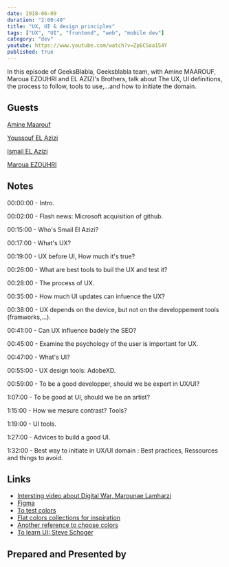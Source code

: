```yaml
---
date: 2018-06-09
duration: "2:00:40"
title: "UX, UI & design principles"
tags: ["UX", "UI", "frontend", "web", "mobile dev"]
category: "dev"
youtube: https://www.youtube.com/watch?v=Zp6CSoa1S4Y
published: true
---
```


In this episode of GeeksBlabla, Geeksblabla team, with Amine MAAROUF, Maroua EZOUHRI and EL AZIZI's Brothers, talk about The UX, UI definitions, the process to follow, tools to use,...and how to initiate the domain.

## Guests

[Amine Maarouf](https://web.facebook.com/amiiiinema)

[Youssouf EL Azizi](https://elazizi.com)

[Ismail EL Azizi](https://www.linkedin.com/in/ismail-el-azizi/)

[Maroua EZOUHRI](https://www.linkedin.com/in/maroua-ezouhri-381174a7)

## Notes

00:00:00 - Intro.

00:02:00 - Flash news: Microsoft acquisition of github.

00:15:00 - Who's Smail El Azizi?

00:17:00 - What's UX?

00:19:00 - UX before UI, How much it's true?

00:26:00 - What are best tools to buil the UX and test it?

00:28:00 - The process of UX.

00:35:00 - How much UI updates can infuence the UX?

00:38:00 - UX depends on the device, but not on the developpement tools (framworks,...).

00:41:00 - Can UX influence badely the SEO?

00:45:00 - Examine the psychology of the user is important for UX.

00:47:00 - What's UI?

00:55:00 - UX design tools: AdobeXD.

00:59:00 - To be a good developper, should we be expert in UX/UI?

1:07:00 - To be good at UI, should we be an artist?

1:15:00 - How we mesure contrast? Tools?

1:19:00 - UI tools.

1:27:00 - Advices to build a good UI.

1:32:00 - Best way to initiate in UX/UI domain : Best practices, Ressources and things to avoid.

## Links

- [Intersting video about Digital War, Marounae Lamharzi](https://www.youtube.com/watch?v=Saqb2Fk58aw&feature=youtu.be&fbclid=IwAR0WkKsgg30BnjrYbka_K5esdrR83Of7FFvBHGX_oTlEend-CD7JPqpgYZI)
- [Figma](Www.figma.com)
- [To test colors](https://coolors.co/)
- [Flat colors collections for inspiration](https://flatuicolors.com/)
- [Another reference to choose colors](http://colorsupplyyy.com/app/)
- [To learn UI: Steve Schoger](https://www.youtube.com/channel/UCxqiDtkXtOCNJdckODHk9YA)

## Prepared and Presented by
